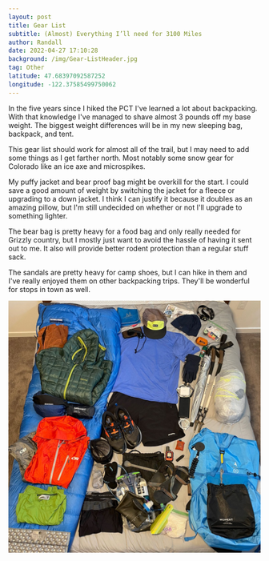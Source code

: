 ```yaml
---
layout: post
title: Gear List
subtitle: (Almost) Everything I’ll need for 3100 Miles
author: Randall
date: 2022-04-27 17:10:28
background: /img/Gear-ListHeader.jpg
tag: Other
latitude: 47.68397092587252
longitude: -122.37585499750062
---
```

In the five years since I hiked the PCT I've learned a lot about backpacking.
With that knowledge I've managed to shave almost 3 pounds off my base weight.
The biggest weight differences will be in my new sleeping bag, backpack, and tent.

This gear list should work for almost all of the trail, but I may need to add some
things as I get farther north. Most notably some snow gear for Colorado like an
ice axe and microspikes.

My puffy jacket and bear proof bag might be overkill for the start. I could save
a good amount of weight by switching the jacket for a fleece or upgrading to a
down jacket. I think I can justify it because it doubles as an amazing pillow, but
I'm still undecided on whether or not I'll upgrade to something lighter.

The bear bag is pretty heavy for a food bag and only really needed for Grizzly
country, but I mostly just want to avoid the hassle of having it sent out to me.
It also will provide better rodent protection than a regular stuff sack.

The sandals are pretty heavy for camp shoes, but I can hike in them and I've
really enjoyed them on other backpacking trips. They'll be wonderful for stops
in town as well.

<img src="/img/Gear List0.jpg" class="img-fluid">

<script src="https://lighterpack.com/e/znwh6t"></script><div id="znwh6t"></div>
